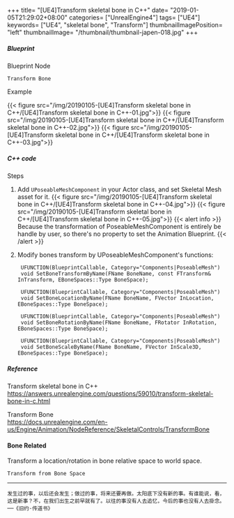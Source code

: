 +++
title= "[UE4]Transform skeletal bone in C++"
date= "2019-01-05T21:29:02+08:00"
categories= ["UnrealEngine4"]
tags= ["UE4"]
keywords= ["UE4", "skeletal bone", "Transform"]
thumbnailImagePosition= "left"
thumbnailImage= "/thumbnail/thumbnail-japen-018.jpg"
+++

##### Blueprint
<!--more-->

Blueprint Node

	Transform Bone
	
Example

{{< figure src="/img/20190105-[UE4]Transform skeletal bone in C++/[UE4]Transform skeletal bone in C++-01.jpg">}}
{{< figure src="/img/20190105-[UE4]Transform skeletal bone in C++/[UE4]Transform skeletal bone in C++-02.jpg">}}
{{< figure src="/img/20190105-[UE4]Transform skeletal bone in C++/[UE4]Transform skeletal bone in C++-03.jpg">}}
	
##### C++ code

Steps

1. Add `UPoseableMeshComponent` in your Actor class, and set Skeletal Mesh asset for it.
{{< figure src="/img/20190105-[UE4]Transform skeletal bone in C++/[UE4]Transform skeletal bone in C++-04.jpg">}}
{{< figure src="/img/20190105-[UE4]Transform skeletal bone in C++/[UE4]Transform skeletal bone in C++-05.jpg">}}
{{< alert info >}}
Because the transformation of PoseableMeshComponent is entirely be handle by user, so there's no property to set the Animation Blueprint.
{{< /alert >}}
2. Modify bones transform by UPoseableMeshComponent's functions:

		UFUNCTION(BlueprintCallable, Category="Components|PoseableMesh")
		void SetBoneTransformByName(FName BoneName, const FTransform& InTransform, EBoneSpaces::Type BoneSpace);

		UFUNCTION(BlueprintCallable, Category="Components|PoseableMesh")
		void SetBoneLocationByName(FName BoneName, FVector InLocation, EBoneSpaces::Type BoneSpace);

		UFUNCTION(BlueprintCallable, Category="Components|PoseableMesh")
		void SetBoneRotationByName(FName BoneName, FRotator InRotation, EBoneSpaces::Type BoneSpace);

		UFUNCTION(BlueprintCallable, Category="Components|PoseableMesh")
		void SetBoneScaleByName(FName BoneName, FVector InScale3D, EBoneSpaces::Type BoneSpace);

##### Reference

Transform skeletal bone in C++  
https://answers.unrealengine.com/questions/59010/transform-skeletal-bone-in-c.html

Transform Bone  
https://docs.unrealengine.com/en-us/Engine/Animation/NodeReference/SkeletalControls/TransformBone

#### Bone Related

Transform a location/rotation in bone relative space to world space.

	Transform from Bone Space

***
`发生过的事，以后还会发生；做过的事，将来还要再做。太阳底下没有新的事。有谁能说，看，这是新事？不，在我们出生之前早就有了。以往的事没有人去追忆，今后的事也没有人去掛念。 ──《旧约·传道书》`
